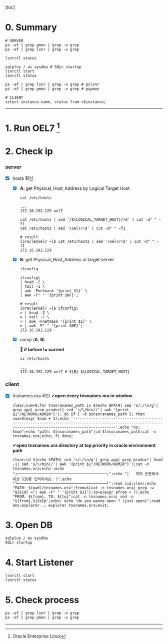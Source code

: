 [toc]

# 0. Summary

```shell
# SERVER
ps -ef | grep pmon | grep -v grep
ps -ef | grep lsnr | grep -v grep

lsnrctl status

sqlplus / as sysdba # SQL> startup
lsnrctl start
lsnrctl status

ps -ef | grep lsnr | grep -v grep # pslsnr
ps -ef | grep pmon | grep -v grep # pspmon

# CLIENT
select instance_name, status from v$instance;
```

---

# 1. Run OEL7 [^OEL]

# 2. Check ip

### server

- [x] hosts 확인
  
  - [x] **A**: get Physical_Host_Address by Logical Target Host
  
    ```shell
    cat /etc/hosts
    
    ...
    172.16.192.129 oel7
    ```
  
    ```shell
    cat /etc/hosts | sed '/${LOGICAL_TARGET_HOST}/!d' | cut -d" " -f1
    cat /etc/hosts | sed '/oel7/!d' | cut -d" " -f1
    
    # result
    [oracle@oel7 ~]$ cat /etc/hosts | sed '/oel7/!d' | cut -d" " -f1
    172.16.192.129
    ```
  
  - [x] **B**: get Physical_Host_Address in target server
  
    ```shell
    ifconfig
    ```
  
    ```shell
    ifconfig\
    | head -2 \
    | tail -1 \
    | awk -Fnetmask '{print $1}' \
    | awk -F" " '{print $NF}';
    
    # result
    [oracle@oel7 ~]$ ifconfig\
    > | head -2 \
    > | tail -1 \
    > | awk -Fnetmask '{print $1}' \
    > | awk -F" " '{print $NF}';
    172.16.192.129
    ```
  
  - [x] comp (**A**, **B**)
  
    **📐 if before != current**
  
    ```shell
    vi /etc/hosts
    
    ...
    172.16.192.129 oel7 # ${B} ${LOGICAL_TARGET_HOST}
    ```

### client

- [x] tnsnames.ora 확인
  ✔**open every tnsnames.ora in window**
  
  ```shell
  clear;num=0;for tnsoranames_path in $(echo $PATH| sed 's/:/\n/g'| grep app| grep product| sed 's/\/bin//'| awk '{print $1"/NETWORK/ADMIN"}'); do if [ -d $tnsoranames_path ]; then num=$(expr $num + 1);echo '---------------------------------------------------------------------------------------------------------------------------------------------------------';echo "no: $num";echo "path: $tnsoranames_path";cd $tnsoranames_path;cat -n tnsnames.ora;echo; fi done;
  ```
  
  ✔**open tnsnames.ora directory at top priority in oracle environment path**
  
  ```shell
  clear;cd $(echo $PATH| sed 's/:/\n/g'| grep app| grep product| head -1| sed 's/\/bin//'| awk '{print $1"/NETWORK/ADMIN"}');cat -n tnsnames.ora;echo ;echo "┌────────────────────────────────────────┐";echo "│   위의 본문에서 대상 SID를 입력하세요. │";echo "└────────────────────────────────────────┘";read sid;clear;echo "PATH: $(pwd)/tnsnames.ora";from=$(cat -n tnsnames.ora| grep -w "${sid} ="| awk -F" " '{print $1}');to=$(expr $from + 7);echo "FROM: ${from}, TO: ${to}";cat -n tnsnames.ora| sed -n "${from},${to}p";echo; echo "do you wanna open ? (just open)";read ans;explorer .; explorer tnsnames.ora;exit;
  ```


# 3. Open DB

```shell
sqlplus / as sysdba
SQL> startup
```

# 4. Start Listener

```shell
lsnrctl start
lsnrctl status
```

# 5. Check process

```shell
ps -ef | grep lsnr | grep -v grep
ps -ef | grep pmon | grep -v grep
```

---

[^OEL]: Oracle Enterprise Linux

 
